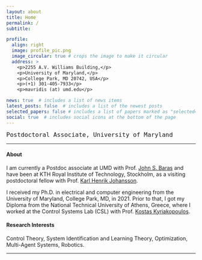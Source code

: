 ```yaml
---
layout: about
title: Home
permalink: /
subtitle: 

profile:
  align: right
  image: profile_pic.png
  image_circular: true # crops the image to make it circular
  address: >
    <p>2255 A.V. Williams Building,</p>
    <p>University of Maryland,</p>
    <p>College Park, MD 20742, USA</p>
    <p>(+1) 301-405-7933</p>
    <p>mavridis (at) umd.edu</p>

news: true  # includes a list of news items
latest_posts: false  # includes a list of the newest posts
selected_papers: false # includes a list of papers marked as "selected={true}"
social: true  # includes social icons at the bottom of the page
---
```


<p> <font size=4rem face="monospace" >  
Postdoctoral Associate, University of Maryland
</font>

<hr>

<h4> About </h4>

 

<p>I am currently a Postdoc associate at UMD 
with Prof. <a target="_blank" rel="noopener noreferrer" href="https://johnbaras.com/"> John S. Baras</a>
and have been at KTH Royal Institute of Technology, Stockholm, 
as a visiting postdoctoral fellow with Prof.
<a target="_blank" rel="noopener noreferrer" href="https://people.kth.se/~kallej/"> Karl Henrik Johansson</a>.

<p>
I received my Ph.D. in electrical and computer engineering from the University of Maryland, College Park, MD, in 2021.
Prior to that, I got my Diploma from the National Technical University of Athens, Greece, 
where I worked at the Control Systems Lab (CSL) with Prof.
<a target="_blank" rel="noopener noreferrer" href="http://www.controlsystemslab.gr/kkyria/"> Kostas Kyriakopoulos</a>. 
</p> 

<h4> Research Interests </h4>

<p> Control Theory, System Identification and Learning Theory, Optimization, Multi-Agent Systems, Robotics.
  </p>

<hr>